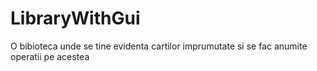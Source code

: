 # LibraryWithGui

O bibioteca unde se tine evidenta cartilor imprumutate si se fac anumite operatii pe acestea
